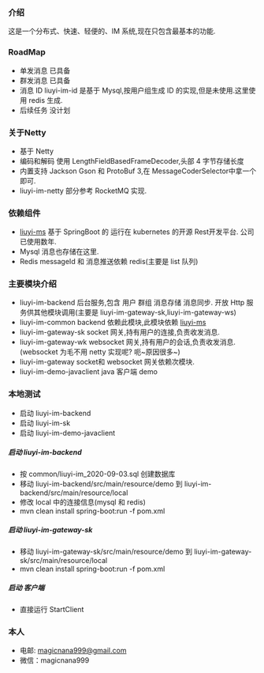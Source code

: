 ### 介绍
这是一个分布式、快速、轻便的、IM 系统,现在只包含最基本的功能.

### RoadMap

* 单发消息    已具备
* 群发消息    已具备
* 消息 ID      liuyi-im-id 是基于 Mysql,按用户组生成 ID 的实现,但是未使用.这里使用 redis 生成. 
* 后续任务     没计划


### 关于Netty
* 基于 Netty
* 编码和解码 使用 LengthFieldBasedFrameDecoder,头部 4 字节存储长度
* 内置支持 Jackson Gson 和 ProtoBuf 3,在 MessageCoderSelector中拿一个即可.
* liuyi-im-netty 部分参考 RocketMQ 实现.

### 依赖组件
* [liuyi-ms](http://www.github.com/magicnana999/liuyi-ms) 基于 SpringBoot 的 运行在 kubernetes 的开源 Rest开发平台. 公司已使用数年.  
* Mysql 消息也存储在这里.
* Redis messageId 和 消息推送依赖 redis(主要是 list 队列)

### 主要模块介绍
* liuyi-im-backend 后台服务,包含 用户 群组 消息存储 消息同步. 开放 Http 服务供其他模块调用(主要是 liuyi-im-gateway-sk,liuyi-im-gateway-ws)
* liuyi-im-common backend 依赖此模块,此模块依赖 [liuyi-ms](http://www.github.com/magicnana999/liuyi-ms)
* liuyi-im-gateway-sk socket 网关,持有用户的连接,负责收发消息.
* liuyi-im-gateway-wk websocket 网关,持有用户的会话,负责收发消息. (websocket 为毛不用 netty 实现呢? 呃~原因很多~)
* liuyi-im-gateway socket和 websocket 网关依赖次模块.
* liuyi-im-demo-javaclient java 客户端 demo

### 本地测试
* 启动 liuyi-im-backend
* 启动 liuyi-im-sk
* 启动 liuyi-im-demo-javaclient


##### 启动 liuyi-im-backend
* 按 common/liuyi-im_2020-09-03.sql 创建数据库
* 移动 liuyi-im-backend/src/main/resource/demo 到 liuyi-im-backend/src/main/resource/local
* 修改 local 中的连接信息(mysql 和 redis)
* mvn clean install spring-boot:run -f pom.xml

##### 启动 liuyi-im-gateway-sk
* 移动 liuyi-im-gateway-sk/src/main/resource/demo 到 liuyi-im-gateway-sk/src/main/resource/local
* mvn clean install spring-boot:run -f pom.xml

##### 启动 客户端
* 直接运行 StartClient


### 本人
* 电邮: magicnana999@gmail.com
* 微信：magicnana999







